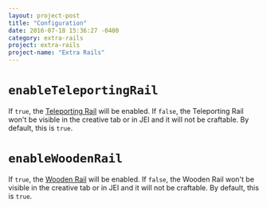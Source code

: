 ```yaml
---
layout: project-post
title: "Configuration"
date: 2016-07-18 15:36:27 -0400
category: extra-rails
project: extra-rails
project-name: "Extra Rails"
---
```


# **`enableTeleportingRail`**
If `true`, the [Teleporting Rail](../info/#teleporting-rail) will be enabled. If `false`, the Teleporting Rail won't be visible in the creative tab or in JEI and it will not be craftable.
By default, this is `true`.

# **`enableWoodenRail`**
If `true`, the [Wooden Rail](../info/#wooden-rail) will be enabled. If `false`, the Wooden Rail won't be visible in the creative tab or in JEI and it will not be craftable.
By default, this is `true`.